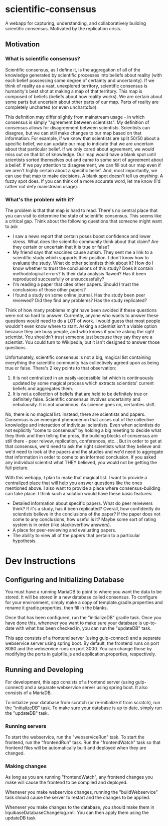 # scientific-consensus
A webapp for capturing, understanding, and collaboratively building scientific consensus. Motivated by the replication crisis.

## Motivation
### What is scientific consensus?
Scientific consensus, as I define it, is the aggregation of all of the knowledge generated by scientific processes into beliefs about reality (with each belief possessing some degree of certainty and uncertainty). If we think of reality as a vast, unexplored territory, scientific consensus is humanity's best shot at making a map of that territory. This map is composed of beliefs (beliefs about how reality works). We are certain about some parts but uncertain about other parts of our map. Parts of reality are completely uncharted (or even unchart*able*). 

This definition may differ slightly from mainstream usage - in which consensus is simply "agreement between scientists". My definition of consensus allows for disagreement between scientists. Scientists can disagree, but we can still make changes to our map based on that information. For example, if we know that scientists are split 50/50 about a specific belief, we can update our map to indicate that we are uncertain about that particular belief. If we only cared about agreement, we would miss out on that bit of knowledge. Our map would have a blank spot until scientists sorted themselves out and came to some sort of agreement about a belief. If we pay attention to disagreement, we can fill out our map even if we aren't highly certain about a specific belief. And, most importantly, we can use that map to make decisions. A blank spot doesn't tell us *anything*. A fuzzy spot does. If you can think of a more accurate word, let me know (I'd rather not defy mainstream usage).

### What's the problem with it?
The problem is that that map is hard to read. There's no central place that you can visit to determine the state of scientific consensus. This seems like a critical gap. Think about the following questions that someone might want to ask
  * I saw a news report that certain poses boost confidence and lower stress. What does the scientific community think about that claim? Are they certain or uncertain that it is true or false?
  * My friend says that vaccines cause autism. They sent me a link to a scientific study which supports their position. I don't know how to evaluate the study. What do other scientists think about it? How do I know whether to trust the conclusions of this study? Does it contain methodological errors? Is their data analysis flawed? Has it been reproduced successfully or unsuccessfully?
  * I'm reading a paper that cites other papers. Should I trust the conclusions of those other papers?
  * I found a study on some online journal. Has the study been peer reviewed? Did they find any problems? Has the study replicated?
  
Think of how many problems might have been avoided if these questions were not so hard to answer. Currently, anyone who wants to answer these questions would need to do a LOT of work. I would guess that most people wouldn't even know where to start. Asking a scientist isn't a viable option because they are busy people, and who knows if you're asking the *right* scientist. You shouldn't trust someone just because they say they are a scientist. You could turn to Wikipedia, but it isn't designed to answer those questions.
  
Unfortunately, scientific consensus is not a big, magical list containing everything the scientific community has collectively agreed upon as being true or false. There's 2 key points to that observation:
1. It is not centralized in an easily-accessible list which is continuously updated by some magical process which extracts scientists' current beliefs and aggregates them.
2. It is not a collection of beliefs that are held to be definitely true or definitely false. Scientific consensus involves uncertainty and nebulousity. It is not unanimous. As science goes on, certanties shift.

No, there is no magical list. Instead, there are scientists and papers. Consensus is an emergent phenomenon that arises out of the collective knowledge and interaction of individual scientists. Even when scientists do not explicitly "come to consensus" by holding a big meeting to decide what they think and then telling the press, the building blocks of consensus are still there - peer reivew, replication, conferences, etc... But in order to get at that consensus, we'd need to ask the right scientists what they believe and we'd need to look at the papers and the studies and we'd need to aggregate that information in order to come to an informed conclusion. If you asked any individual scientist what THEY believed, you would not be getting the full picture.

With this webapp, I plan to make that magical list. I want to provide a centralized place that will help you answer questions like the ones mentioned above. I also want to provide a place where consensus-building can take place. I think such a solution would have these basic features:
 * Detailed information about specific papers. What do peer reivewers think? If it's a study, has it been replicated? Overall, how confidently do scientists believe in the conclusions of the paper? If the paper does not come to any conclusions, how useful is it? Maybe some sort of rating system is in order (like stackoverflow answers).
 * A place for peer-reviewing and evaluating papers.
 * The ability to view all of the papers that pertain to a particular hypothesis.
 
# Dev Instructions
## Configuring and Initializing Database
You must have a running MariaDB to point to where you want the data to be stored. It will be stored in a new database
called consensus. To configure for your environment, simply
make a copy of template.gradle.properties and rename it gradle.properties, then fill in the blanks.

Once that has been configured, run the "initializeDB" gradle task. Once you have done this, whenever you want
to make sure your database is up-to-date with what has been checked in, you can run the "updateDB" task.

This app consists of a frontend server (using gulp-connect) and a separate webservice server using
spring boot. By default, the frontend runs on port 8080 and the webservice runs on port 3000. You can change those
by modifying the ports in gulpfile.js and application.properties, respectively.

## Running and Developing
For development, this app consists of a frontend server (using gulp-connect) and a separate webservice server using
spring boot. It also consists of a MariaDB.

To initialize your database from scratch (or re-initialize it from scratch), run the "initializeDB" task. 
To make sure your database is up to date, simply run the "updateDB" task.

### Running servers
To start the webservice, run the "webserviceRun" task.
To start the frontend, run the "frontendRun" task.
Run the "frontendWatch" task so that frontend files will be automatically built and deployed when they are changed.

### Making changes
As long as you are running "frontendWatch", any frontend changes you make will cause the frontend to be compiled
and deployed.

Whenever you make webservice changes, running the "buildWebservice" task should cause the server to restart and the
changes to be applied.

Whenever you make changes to the database, you should make them in liquibaseDatabaseChangelog.xml. You can then apply 
them using the updateDB task

